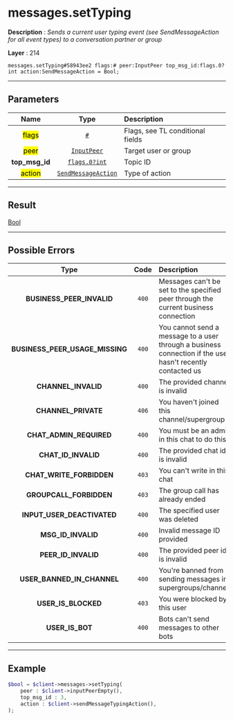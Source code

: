 # messages.setTyping

**Description** : *Sends a current user typing event \(see SendMessageAction for all event types\) to a conversation partner or group*

**Layer** : 214

```tl
messages.setTyping#58943ee2 flags:# peer:InputPeer top_msg_id:flags.0?int action:SendMessageAction = Bool;
```

---

## Parameters

| Name | Type | Description |
| :---: | :---: | :--- |
| <mark>flags</mark> | [`#`](type/#) | Flags, see TL conditional fields |
| <mark>peer</mark> | [`InputPeer`](type/InputPeer) | Target user or group |
| **top_msg_id** | [`flags.0?int`](type/int) | Topic ID |
| <mark>action</mark> | [`SendMessageAction`](type/SendMessageAction) | Type of action |

---

## Result

[Bool](type/Bool)

---

## Possible Errors

| Type | Code | Description |
| :---: | :---: | :--- |
| **BUSINESS_PEER_INVALID** | `400` | Messages can't be set to the specified peer through the current business connection |
| **BUSINESS_PEER_USAGE_MISSING** | `400` | You cannot send a message to a user through a business connection if the user hasn't recently contacted us |
| **CHANNEL_INVALID** | `400` | The provided channel is invalid |
| **CHANNEL_PRIVATE** | `406` | You haven't joined this channel/supergroup |
| **CHAT_ADMIN_REQUIRED** | `400` | You must be an admin in this chat to do this |
| **CHAT_ID_INVALID** | `400` | The provided chat id is invalid |
| **CHAT_WRITE_FORBIDDEN** | `403` | You can't write in this chat |
| **GROUPCALL_FORBIDDEN** | `403` | The group call has already ended |
| **INPUT_USER_DEACTIVATED** | `400` | The specified user was deleted |
| **MSG_ID_INVALID** | `400` | Invalid message ID provided |
| **PEER_ID_INVALID** | `400` | The provided peer id is invalid |
| **USER_BANNED_IN_CHANNEL** | `400` | You're banned from sending messages in supergroups/channels |
| **USER_IS_BLOCKED** | `403` | You were blocked by this user |
| **USER_IS_BOT** | `400` | Bots can't send messages to other bots |

---

## Example

```php
$bool = $client->messages->setTyping(
	peer : $client->inputPeerEmpty(),
	top_msg_id : 3,
	action : $client->sendMessageTypingAction(),
);
```